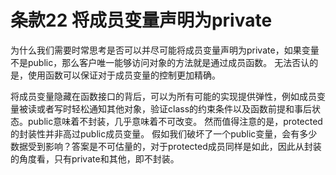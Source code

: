 # 条款22 将成员变量声明为private

为什么我们需要时常思考是否可以并尽可能将成员变量声明为private，如果变量不是public，那么客户唯一能够访问对象的方法就是通过成员函数。
无法否认的是，使用函数可以保证对于成员变量的控制更加精确。

将成员变量隐藏在函数接口的背后，可以为所有可能的实现提供弹性，例如成员变量被读或者写时轻松通知其他对象，验证class的约束条件以及函数前提和事后状态。public意味着不封装，几乎意味着不可改变。
然而值得注意的是，protected的封装性并非高过public成员变量。
假如我们破坏了一个public变量，会有多少数据受到影响？答案是不可估量的，对于protected成员同样是如此，因此从封装的角度看，只有private和其他，即不封装。
